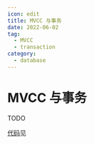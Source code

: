 ```yaml
---
icon: edit
title: MVCC 与事务
date: 2022-06-02
tag:
  - MVCC
  - transaction
category:
  - database
---
```


# MVCC 与事务

TODO

[代码](https://github.com/pedrogao/pedrogao.github.io/tree/main/code/transaction/)见
